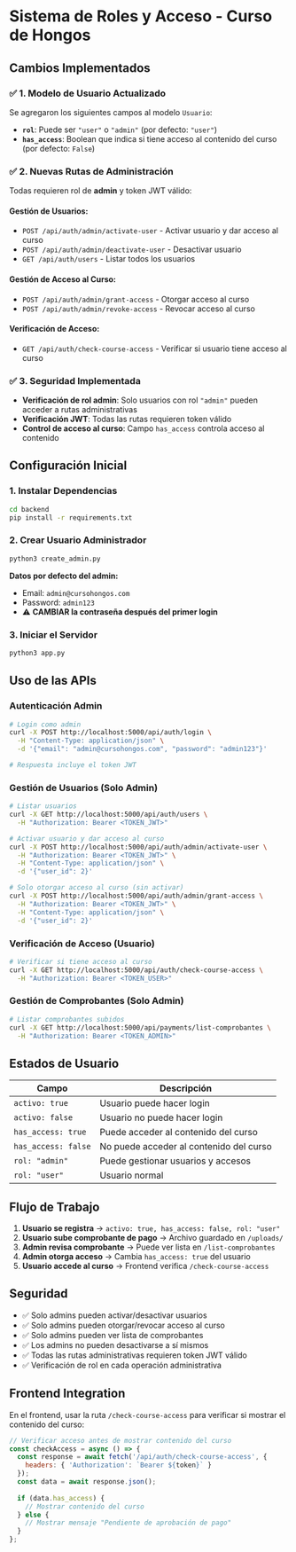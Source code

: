 # Sistema de Roles y Acceso - Curso de Hongos

## Cambios Implementados

### ✅ **1. Modelo de Usuario Actualizado**

Se agregaron los siguientes campos al modelo `Usuario`:

- **`rol`**: Puede ser `"user"` o `"admin"` (por defecto: `"user"`)
- **`has_access`**: Boolean que indica si tiene acceso al contenido del curso (por defecto: `False`)

### ✅ **2. Nuevas Rutas de Administración**

Todas requieren rol de **admin** y token JWT válido:

#### **Gestión de Usuarios:**
- `POST /api/auth/admin/activate-user` - Activar usuario y dar acceso al curso
- `POST /api/auth/admin/deactivate-user` - Desactivar usuario 
- `GET /api/auth/users` - Listar todos los usuarios

#### **Gestión de Acceso al Curso:**
- `POST /api/auth/admin/grant-access` - Otorgar acceso al curso
- `POST /api/auth/admin/revoke-access` - Revocar acceso al curso

#### **Verificación de Acceso:**
- `GET /api/auth/check-course-access` - Verificar si usuario tiene acceso al curso

### ✅ **3. Seguridad Implementada**

- **Verificación de rol admin**: Solo usuarios con rol `"admin"` pueden acceder a rutas administrativas
- **Verificación JWT**: Todas las rutas requieren token válido
- **Control de acceso al curso**: Campo `has_access` controla acceso al contenido

## Configuración Inicial

### 1. **Instalar Dependencias**
```bash
cd backend
pip install -r requirements.txt
```

### 2. **Crear Usuario Administrador**
```bash
python3 create_admin.py
```

**Datos por defecto del admin:**
- Email: `admin@cursohongos.com`
- Password: `admin123`
- ⚠️ **CAMBIAR la contraseña después del primer login**

### 3. **Iniciar el Servidor**
```bash
python3 app.py
```

## Uso de las APIs

### **Autenticación Admin**
```bash
# Login como admin
curl -X POST http://localhost:5000/api/auth/login \
  -H "Content-Type: application/json" \
  -d '{"email": "admin@cursohongos.com", "password": "admin123"}'

# Respuesta incluye el token JWT
```

### **Gestión de Usuarios (Solo Admin)**
```bash
# Listar usuarios
curl -X GET http://localhost:5000/api/auth/users \
  -H "Authorization: Bearer <TOKEN_JWT>"

# Activar usuario y dar acceso al curso
curl -X POST http://localhost:5000/api/auth/admin/activate-user \
  -H "Authorization: Bearer <TOKEN_JWT>" \
  -H "Content-Type: application/json" \
  -d '{"user_id": 2}'

# Solo otorgar acceso al curso (sin activar)
curl -X POST http://localhost:5000/api/auth/admin/grant-access \
  -H "Authorization: Bearer <TOKEN_JWT>" \
  -H "Content-Type: application/json" \
  -d '{"user_id": 2}'
```

### **Verificación de Acceso (Usuario)**
```bash
# Verificar si tiene acceso al curso
curl -X GET http://localhost:5000/api/auth/check-course-access \
  -H "Authorization: Bearer <TOKEN_USER>"
```

### **Gestión de Comprobantes (Solo Admin)**
```bash
# Listar comprobantes subidos
curl -X GET http://localhost:5000/api/payments/list-comprobantes \
  -H "Authorization: Bearer <TOKEN_ADMIN>"
```

## Estados de Usuario

| Campo | Descripción |
|-------|-------------|
| `activo: true` | Usuario puede hacer login |
| `activo: false` | Usuario no puede hacer login |
| `has_access: true` | Puede acceder al contenido del curso |
| `has_access: false` | No puede acceder al contenido del curso |
| `rol: "admin"` | Puede gestionar usuarios y accesos |
| `rol: "user"` | Usuario normal |

## Flujo de Trabajo

1. **Usuario se registra** → `activo: true, has_access: false, rol: "user"`
2. **Usuario sube comprobante de pago** → Archivo guardado en `/uploads/`
3. **Admin revisa comprobante** → Puede ver lista en `/list-comprobantes`
4. **Admin otorga acceso** → Cambia `has_access: true` del usuario
5. **Usuario accede al curso** → Frontend verifica `/check-course-access`

## Seguridad

- ✅ Solo admins pueden activar/desactivar usuarios
- ✅ Solo admins pueden otorgar/revocar acceso al curso  
- ✅ Solo admins pueden ver lista de comprobantes
- ✅ Los admins no pueden desactivarse a sí mismos
- ✅ Todas las rutas administrativas requieren token JWT válido
- ✅ Verificación de rol en cada operación administrativa

## Frontend Integration

En el frontend, usar la ruta `/check-course-access` para verificar si mostrar el contenido del curso:

```javascript
// Verificar acceso antes de mostrar contenido del curso
const checkAccess = async () => {
  const response = await fetch('/api/auth/check-course-access', {
    headers: { 'Authorization': `Bearer ${token}` }
  });
  const data = await response.json();
  
  if (data.has_access) {
    // Mostrar contenido del curso
  } else {
    // Mostrar mensaje "Pendiente de aprobación de pago"
  }
};
```
